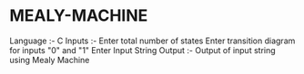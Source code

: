 # MEALY-MACHINE
Language :- C
Inputs :- Enter total number of states
          Enter transition diagram for inputs "0" and "1"
          Enter Input String
Output :- Output of input string using Mealy Machine 

